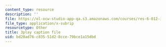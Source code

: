 ```yaml
---
content_type: resource
description: ''
file: https://ol-ocw-studio-app-qa.s3.amazonaws.com/courses/res-6-012-introduction-to-probability-spring-2018/bd20ad76c83551d28cce79bce1a15dbd_WFMTus20mz4.vtt
file_type: application/x-subrip
resourcetype: Other
title: 3play caption file
uid: bd20ad76-c835-51d2-8cce-79bce1a15dbd
---
```

